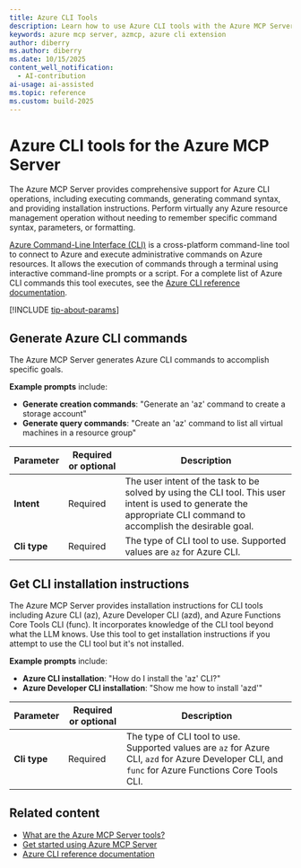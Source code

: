 ```yaml
---
title: Azure CLI Tools
description: Learn how to use Azure CLI tools with the Azure MCP Server to generate commands, execute operations, and get installation instructions for Azure resource management.
keywords: azure mcp server, azmcp, azure cli extension
author: diberry
ms.author: diberry
ms.date: 10/15/2025
content_well_notification: 
  - AI-contribution
ai-usage: ai-assisted
ms.topic: reference
ms.custom: build-2025
--- 
```

# Azure CLI tools for the Azure MCP Server

The Azure MCP Server provides comprehensive support for Azure CLI operations, including executing commands, generating command syntax, and providing installation instructions. Perform virtually any Azure resource management operation without needing to remember specific command syntax, parameters, or formatting.

[Azure Command-Line Interface (CLI)](/cli/azure) is a cross-platform command-line tool to connect to Azure and execute administrative commands on Azure resources. It allows the execution of commands through a terminal using interactive command-line prompts or a script. For a complete list of Azure CLI commands this tool executes, see the [Azure CLI reference documentation](/cli/azure/reference-index).

[!INCLUDE [tip-about-params](../includes/tools/parameter-consideration.md)]


## Generate Azure CLI commands

The Azure MCP Server generates Azure CLI commands to accomplish specific goals. 

**Example prompts** include:

- **Generate creation commands**: "Generate an 'az' command to create a storage account"
- **Generate query commands**: "Create an 'az' command to list all virtual machines in a resource group"

| Parameter | Required or optional | Description |
|-----------|-------------|-------------|
| **Intent** | Required | The user intent of the task to be solved by using the CLI tool. This user intent is used to generate the appropriate CLI command to accomplish the desirable goal. |
| **Cli type** | Required | The type of CLI tool to use. Supported values are `az` for Azure CLI. |

## Get CLI installation instructions

The Azure MCP Server provides installation instructions for CLI tools including Azure CLI (az), Azure Developer CLI (azd), and Azure Functions Core Tools CLI (func). It incorporates knowledge of the CLI tool beyond what the LLM knows. Use this tool to get installation instructions if you attempt to use the CLI tool but it's not installed.

**Example prompts** include:

- **Azure CLI installation**: "How do I install the 'az' CLI?"
- **Azure Developer CLI installation**: "Show me how to install 'azd'"

| Parameter | Required or optional | Description |
|-----------|-------------|-------------|
| **Cli type** | Required | The type of CLI tool to use. Supported values are `az` for Azure CLI, `azd` for Azure Developer CLI, and `func` for Azure Functions Core Tools CLI. |

## Related content

- [What are the Azure MCP Server tools?](index.md)
- [Get started using Azure MCP Server](../get-started.md)
- [Azure CLI reference documentation](/cli/azure/reference-index)
